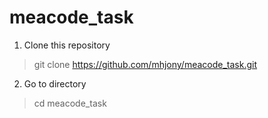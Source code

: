# meacode_task
1. Clone this repository
> git clone https://github.com/mhjony/meacode_task.git

2. Go to directory
> cd meacode_task

